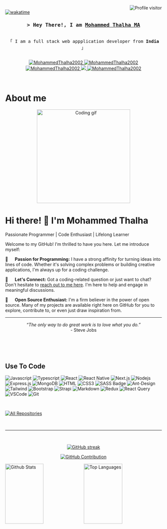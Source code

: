 <!--
<h2 align="center">
  Welcome to Al Siam World!
  <img src="https://media.giphy.com/media/hvRJCLFzcasrR4ia7z/giphy.gif" width="28">
</h2>
-->

<!--
<p align="center">
  <a href="https://github.com/MohammedThalha2002"><img src="https://readme-typing-svg.herokuapp.com/?lines=Self%20Taught%20Programmer;Front%20End%20Developer;1.5%2B%20years%20of%20coding%20experience;Always%20learning%20new%20things&center=true&width=380&height=45"></a>
</p>

 -->

<a href="https://komarev.com/ghpvc/?username=MohammedThalha2002">
  <img align="right" src="https://komarev.com/ghpvc/?username=MohammedThalha2002&label=Visitors&color=0e75b6&style=flat" alt="Profile visitor" />
</a>

[![wakatime](https://wakatime.com/badge/user/eebb3dd8-d9b2-40de-9b88-6fd6cac99dbc.svg)](https://wakatime.com/@eebb3dd8-d9b2-40de-9b88-6fd6cac99dbc)

<!-- Intro  -->
<h3 align="center">
        <samp>&gt; Hey There!, I am
                <b><a target="_blank" href="https://github.com/MohammedThalha2002">Mohammed Thalha MA</a></b>
        </samp>
</h3>

<p align="center"> 
  <samp>
    <br>
    「 I am a full stack web appplication developer from <b>India</b> 」
    <br>
    <br>
  </samp>
</p>

<p align="center">
 <a href="https://www.linkedin.com/in/mohammed-thalha-a258a81b6/" target="blank">
  <img src="https://img.shields.io/badge/Website-DC143C?style=for-the-badge&logo=medium&logoColor=white" alt="MohammedThalha2002" />
 </a>
 <a href="https://www.linkedin.com/in/mohammed-thalha-a258a81b6/" target="_blank">
  <img src="https://img.shields.io/badge/LinkedIn-0077B5?style=for-the-badge&logo=linkedin&logoColor=white" alt="MohammedThalha2002"/>
 </a>
 <a href="https://dev.to" target="_blank">
  <img src="https://img.shields.io/badge/dev.to-0A0A0A?style=for-the-badge&logo=dev.to&logoColor=white" alt="MohammedThalha2002" />
 </a>
 <a href="https://twitter.com" target="_blank">
  <img src="https://img.shields.io/badge/Twitter-1DA1F2?style=for-the-badge&logo=twitter&logoColor=white" />
 </a>
 <a href="https://instagram.com/MohammedThalha2002.dev" target="_blank">
  <img src="https://img.shields.io/badge/Instagram-fe4164?style=for-the-badge&logo=instagram&logoColor=white" alt="MohammedThalha2002" />
 </a> 
</p>
<br />

<!-- About Section -->

# About me

<p align="center">
  <img width="300" src="https://media4.giphy.com/media/v1.Y2lkPTc5MGI3NjExeTZ1ZWR1MWt0OHc2czJ6MjBmZm95cjN0ZjJmYWhxaGlwZWJ2eG56bCZlcD12MV9naWZzX3NlYXJjaCZjdD1n/13HgwGsXF0aiGY/giphy.gif" alt="Coding gif" />
</p>

# Hi there! 👋 I'm Mohammed Thalha

Passionate Programmer | Code Enthusiast | Lifelong Learner

Welcome to my GitHub! I'm thrilled to have you here. Let me introduce myself:

🚀 &emsp; **Passion for Programming:** I have a strong affinity for turning ideas into lines of code. Whether it's solving complex problems or building creative applications, I'm always up for a coding challenge.

💬 &emsp; **Let's Connect:** Got a coding-related question or just want to chat? Don't hesitate to [reach out to me here](https://github.com/MohammedThalha2002). I'm here to help and engage in meaningful discussions.

🌟 &emsp; **Open Source Enthusiast:** I'm a firm believer in the power of open source. Many of my projects are available right here on GitHub for you to explore, contribute to, or even just draw inspiration from.

---

<p align="center">
  <i>“The only way to do great work is to love what you do.”</i><br/>
  - Steve Jobs
</p>

<br/>
<br/>
<br/>

## Use To Code

![Javascript](https://img.shields.io/badge/Javascript-F0DB4F?style=for-the-badge&labelColor=black&logo=javascript&logoColor=F0DB4F)
![Typescript](https://img.shields.io/badge/Typescript-007acc?style=for-the-badge&labelColor=black&logo=typescript&logoColor=007acc)
![React](https://img.shields.io/badge/-React-61DBFB?style=for-the-badge&labelColor=black&logo=react&logoColor=61DBFB)
![React Native](https://img.shields.io/badge/React_Native-20232A?style=for-the-badge&logo=react&logoColor=61DAFB)
![Next.js](https://img.shields.io/badge/next.js-000000?style=for-the-badge&logo=nextdotjs&logoColor=white)
![Nodejs](https://img.shields.io/badge/Nodejs-3C873A?style=for-the-badge&labelColor=black&logo=node.js&logoColor=3C873A)
![Express.js](https://img.shields.io/badge/Express.js-000000?style=for-the-badge&logo=express&logoColor=white)
![MongoDB](https://img.shields.io/badge/MongoDB-4EA94B?style=for-the-badge&logo=mongodb&logoColor=white)
![HTML](https://img.shields.io/badge/HTML5-E34F26?style=for-the-badge&logo=html5&logoColor=white)
![CSS3](https://img.shields.io/badge/CSS3-1572B6?style=for-the-badge&logo=css3&logoColor=white)
![SASS Badge](https://img.shields.io/badge/Sass-CC6699?style=for-the-badge&logo=sass&logoColor=white)
![Ant-Design](https://img.shields.io/badge/AntDesign-0170FE?style=for-the-badge&logo=antdesign&logoColor=white)
![Tailwind](https://img.shields.io/badge/Tailwind_CSS-092749?style=for-the-badge&logo=tailwindcss&logoColor=06B6D4&labelColor=000000)
![Bootstrap](https://img.shields.io/badge/Bootstrap-563D7C?style=for-the-badge&logo=bootstrap&logoColor=white)
![Strapi](https://img.shields.io/badge/strapi-2E7EEA?style=for-the-badge&logo=strapi&logoColor=white)
![Markdown](https://img.shields.io/badge/Markdown-000000?style=for-the-badge&logo=markdown&logoColor=white)
![Redux](https://img.shields.io/badge/Redux-593D88?style=for-the-badge&logo=redux&logoColor=white)
![React Query](https://img.shields.io/badge/-React_Query-FF4154?style=for-the-badge&logo=react%20query&logoColor=white)
![VSCode](https://img.shields.io/badge/Visual_Studio-0078d7?style=for-the-badge&logo=visual%20studio&logoColor=white)
![Git](https://img.shields.io/badge/Git-F05032?style=for-the-badge&logo=git&logoColor=white)

<br/>

<p align="left">
  <a href="https://github.com/MohammedThalha2002?tab=repositories" target="_blank"><img alt="All Repositories" title="All Repositories" src="https://img.shields.io/badge/-All%20Repos-2962FF?style=for-the-badge&logo=koding&logoColor=white"/></a>
</p>

<br/>
<hr/>
<br/>

<p align="center">
  <a href="https://github.com/MohammedThalha2002">
    <img src="https://github-readme-streak-stats.herokuapp.com/?user=MohammedThalha2002&theme=radical&border=7F3FBF&background=0D1117" alt="GitHub streak"/>
  </a>
</p>

<p align="center">
  <a href="https://github.com/MohammedThalha2002">
    <img src="https://github-profile-summary-cards.vercel.app/api/cards/profile-details?username=MohammedThalha2002&theme=radical" alt="GitHub Contribution"/>
  </a>
</p>

<a> 
    <a href="https://github.com/MohammedThalha2002"><img alt="Github Stats" src="https://denvercoder1-github-readme-stats.vercel.app/api?username=MohammedThalha2002&show_icons=true&count_private=true&theme=react&border_color=7F3FBF&bg_color=0D1117&title_color=F85D7F&icon_color=F8D866" height="192px" width="49.5%"/></a>
  <a href="https://github.com/MohammedThalha2002"><img alt="Top Languages" src="https://denvercoder1-github-readme-stats.vercel.app/api/top-langs/?username=MohammedThalha2002&langs_count=8&layout=compact&theme=react&border_color=7F3FBF&bg_color=0D1117&title_color=F85D7F&icon_color=F8D866" height="192px" width="49.5%"/></a>
  <br/>
</a>

<!-- ![Al Siam's Graph](https://github-readme-activity-graph.cyclic.app/graph?username=MohammedThalha2002&custom_title=Al%20Siam's%20GitHub%20Activity%20Graph&bg_color=0D1117&color=7F3FBF&line=7F3FBF&point=7F3FBF&area_color=FFFFFF&title_color=FFFFFF&area=true) -->
